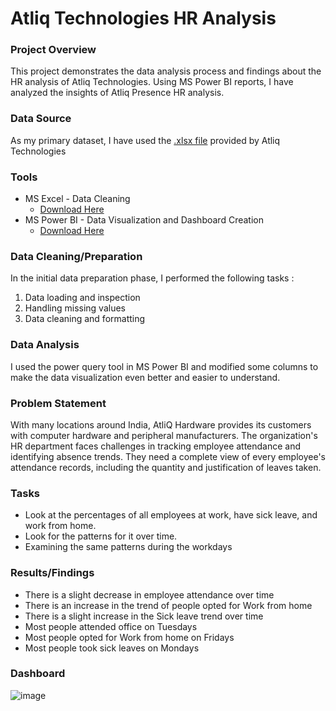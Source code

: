 # Atliq Technologies HR Analysis


### Project Overview 

 This project demonstrates the data analysis process and findings about the HR analysis of Atliq Technologies. Using MS Power BI reports, I have analyzed the insights of Atliq Presence HR analysis.


### Data Source 

As my primary dataset, I have used the [.xlsx file](https://github.com/Angan1317/Portfolio-Projects-/blob/main/Atliq%20Technologies%20HR%20Data%20Analysis/Attendance%20Sheet%202022-2023_Masked.xlsx) provided by Atliq Technologies


### Tools

- MS Excel - Data Cleaning
    - [Download Here](https://www.microsoft.com/en/microsoft-365/excel)
- MS Power BI - Data Visualization and Dashboard Creation
    - [Download Here](https://www.microsoft.com/en-in/power-platform/products/power-bi)



### Data Cleaning/Preparation 

In the initial data preparation phase, I performed the following tasks :
1. Data loading and inspection
2. Handling missing values
3. Data cleaning and formatting



### Data Analysis

I used the power query tool in MS Power BI and modified some columns to make the data visualization even better and easier to understand.


### Problem Statement

With many locations around India, AtliQ Hardware provides its customers with computer hardware and peripheral manufacturers. The organization's HR department faces challenges in tracking employee attendance and identifying absence trends. They need a complete view of every employee's attendance records, including the quantity and justification of leaves taken.



### Tasks 

- Look at the percentages of all employees at work, have sick leave, and work from home.
- Look for the patterns for it over time.
- Examining the same patterns during the workdays


### Results/Findings 

- There is a slight decrease in employee attendance over time
- There is an increase in the trend of people opted for Work from home
- There is a slight increase in the Sick leave trend over time
- Most people attended office on Tuesdays
- Most people opted for Work from home on Fridays
- Most people took sick leaves on Mondays


### Dashboard 

![image](https://github.com/Angan1317/Portfolio-Projects-/assets/138960103/1a23b9aa-addc-43ad-a216-ba33139a8381)






